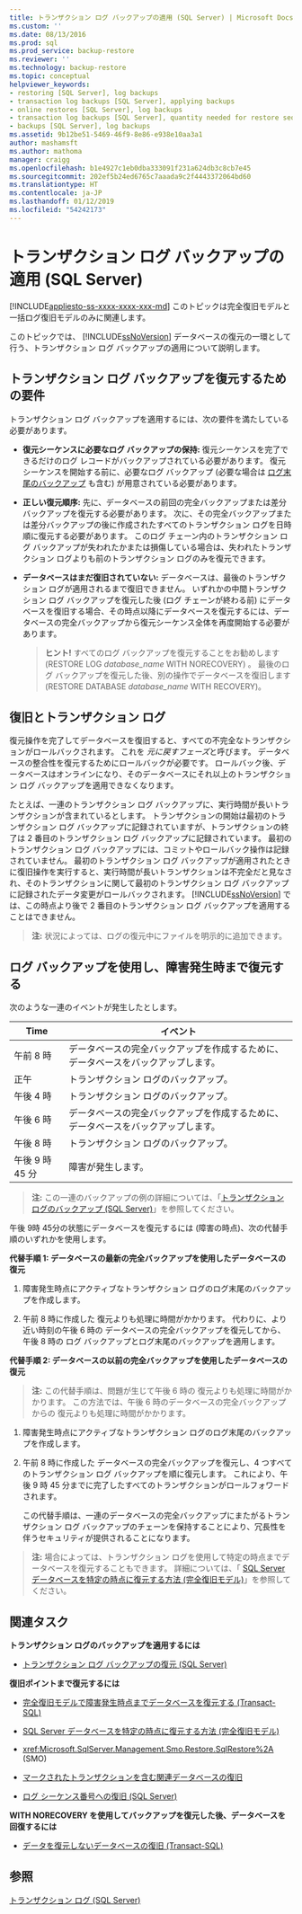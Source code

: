```yaml
---
title: トランザクション ログ バックアップの適用 (SQL Server) | Microsoft Docs
ms.custom: ''
ms.date: 08/13/2016
ms.prod: sql
ms.prod_service: backup-restore
ms.reviewer: ''
ms.technology: backup-restore
ms.topic: conceptual
helpviewer_keywords:
- restoring [SQL Server], log backups
- transaction log backups [SQL Server], applying backups
- online restores [SQL Server], log backups
- transaction log backups [SQL Server], quantity needed for restore sequence
- backups [SQL Server], log backups
ms.assetid: 9b12be51-5469-46f9-8e86-e938e10aa3a1
author: mashamsft
ms.author: mathoma
manager: craigg
ms.openlocfilehash: b1e4927c1eb0dba333091f231a624db3c8cb7e45
ms.sourcegitcommit: 202ef5b24ed6765c7aaada9c2f4443372064bd60
ms.translationtype: HT
ms.contentlocale: ja-JP
ms.lasthandoff: 01/12/2019
ms.locfileid: "54242173"
---
```

# <a name="apply-transaction-log-backups-sql-server"></a>トランザクション ログ バックアップの適用 (SQL Server)
[!INCLUDE[appliesto-ss-xxxx-xxxx-xxx-md](../../includes/appliesto-ss-xxxx-xxxx-xxx-md.md)]
  このトピックは完全復旧モデルと一括ログ復旧モデルのみに関連します。  
  
 このトピックでは、 [!INCLUDE[ssNoVersion](../../includes/ssnoversion-md.md)] データベースの復元の一環として行う、トランザクション ログ バックアップの適用について説明します。  
 
  
##  <a name="Requirements"></a> トランザクション ログ バックアップを復元するための要件  
 トランザクション ログ バックアップを適用するには、次の要件を満たしている必要があります。  
  
-   **復元シーケンスに必要なログ バックアップの保持:** 復元シーケンスを完了できるだけのログ レコードがバックアップされている必要があります。 復元シーケンスを開始する前に、必要なログ バックアップ (必要な場合は [ログ末尾のバックアップ](../../relational-databases/backup-restore/tail-log-backups-sql-server.md) も含む) が用意されている必要があります。  
  
-   **正しい復元順序:** 先に、データベースの前回の完全バックアップまたは差分バックアップを復元する必要があります。 次に、その完全バックアップまたは差分バックアップの後に作成されたすべてのトランザクション ログを日時順に復元する必要があります。 このログ チェーン内のトランザクション ログ バックアップが失われたかまたは損傷している場合は、失われたトランザクション ログよりも前のトランザクション ログのみを復元できます。  
  
-   **データベースはまだ復旧されていない:** データベースは、最後のトランザクション ログが適用されるまで復旧できません。 いずれかの中間トランザクション ログ バックアップを復元した後 (ログ チェーンが終わる前) にデータベースを復旧する場合、その時点以降にデータベースを復元するには、データベースの完全バックアップから復元シーケンス全体を再度開始する必要があります。  
  
    > **ヒント!** すべてのログ バックアップを復元することをお勧めします (RESTORE LOG *database_name* WITH NORECOVERY) 。 最後のログ バックアップを復元した後、別の操作でデータベースを復旧します (RESTORE DATABASE *database_name* WITH RECOVERY)。  
  
##  <a name="RecoveryAndTlogs"></a> 復旧とトランザクション ログ  
 復元操作を完了してデータベースを復旧すると、すべての不完全なトランザクションがロールバックされます。 これを *元に戻すフェーズ*と呼びます。 データベースの整合性を復元するためにロールバックが必要です。 ロールバック後、データベースはオンラインになり、そのデータベースにそれ以上のトランザクション ログ バックアップを適用できなくなります。  
  
 たとえば、一連のトランザクション ログ バックアップに、実行時間が長いトランザクションが含まれているとします。 トランザクションの開始は最初のトランザクション ログ バックアップに記録されていますが、トランザクションの終了は 2 番目のトランザクション ログ バックアップに記録されています。 最初のトランザクション ログ バックアップには、コミットやロールバック操作は記録されていません。 最初のトランザクション ログ バックアップが適用されたときに復旧操作を実行すると、実行時間が長いトランザクションは不完全だと見なされ、そのトランザクションに関して最初のトランザクション ログ バックアップに記録されたデータ変更がロールバックされます。 [!INCLUDE[ssNoVersion](../../includes/ssnoversion-md.md)] では、この時点より後で 2 番目のトランザクション ログ バックアップを適用することはできません。  
  
> **注:** 状況によっては、ログの復元中にファイルを明示的に追加できます。  
  
##  <a name="PITrestore"></a> ログ バックアップを使用し、障害発生時まで復元する  
 次のような一連のイベントが発生したとします。  
  
|Time|イベント|  
|----------|-----------|  
|午前 8 時|データベースの完全バックアップを作成するために、データベースをバックアップします。|  
|正午|トランザクション ログのバックアップ。|  
|午後 4 時|トランザクション ログのバックアップ。|  
|午後 6 時|データベースの完全バックアップを作成するために、データベースをバックアップします。|  
|午後 8 時|トランザクション ログのバックアップ。|  
|午後 9 時 45 分|障害が発生します。|  
  
> **注:** この一連のバックアップの例の詳細については、「[トランザクション ログのバックアップ &#40;SQL Server&#41;](../../relational-databases/backup-restore/transaction-log-backups-sql-server.md)」を参照してください。  
  
 午後 9時 45分の状態にデータベースを復元するには (障害の時点)、次の代替手順のいずれかを使用します。  
  
 **代替手順 1: データベースの最新の完全バックアップを使用したデータベースの復元**  
  
1.  障害発生時点にアクティブなトランザクション ログのログ末尾のバックアップを作成します。  
  
2.  午前 8 時に作成した 復元よりも処理に時間がかかります。 代わりに、より近い時刻の午後 6 時の データベースの完全バックアップを復元してから、午後 8 時の ログ バックアップとログ末尾のバックアップを適用します。  
  
 **代替手順 2: データベースの以前の完全バックアップを使用したデータベースの復元**  
  
> **注:** この代替手順は、問題が生じて午後 6 時の 復元よりも処理に時間がかかります。 この方法では、午後 6 時のデータベースの完全バックアップからの 復元よりも処理に時間がかかります。  
  
1.  障害発生時点にアクティブなトランザクション ログのログ末尾のバックアップを作成します。  
  
2.  午前 8 時に作成した データベースの完全バックアップを復元し、4 つすべてのトランザクション ログ バックアップを順に復元します。 これにより、午後 9 時 45 分までに完了したすべてのトランザクションがロールフォワードされます。  
  
     この代替手順は、一連のデータベースの完全バックアップにまたがるトランザクション ログ バックアップのチェーンを保持することにより、冗長性を伴うセキュリティが提供されることになります。  
  
> **注:** 場合によっては、トランザクション ログを使用して特定の時点までデータベースを復元することもできます。 詳細については、「 [SQL Server データベースを特定の時点に復元する方法 &#40;完全復旧モデル&#41;](../../relational-databases/backup-restore/restore-a-sql-server-database-to-a-point-in-time-full-recovery-model.md)」を参照してください。  
  
##  <a name="RelatedTasks"></a> 関連タスク  
 **トランザクション ログのバックアップを適用するには**  
  
-   [トランザクション ログ バックアップの復元 &#40;SQL Server&#41;](../../relational-databases/backup-restore/restore-a-transaction-log-backup-sql-server.md)  
  
 **復旧ポイントまで復元するには**  
  
-   [完全復旧モデルで障害発生時点までデータベースを復元する &#40;Transact-SQL&#41;](../../relational-databases/backup-restore/restore-database-to-point-of-failure-full-recovery.md)  
  
-   [SQL Server データベースを特定の時点に復元する方法 &#40;完全復旧モデル&#41;](../../relational-databases/backup-restore/restore-a-sql-server-database-to-a-point-in-time-full-recovery-model.md)  
  
-   <xref:Microsoft.SqlServer.Management.Smo.Restore.SqlRestore%2A> (SMO)  
  
-   [マークされたトランザクションを含む関連データベースの復旧](../../relational-databases/backup-restore/recovery-of-related-databases-that-contain-marked-transaction.md)  
  
-   [ログ シーケンス番号への復旧 &#40;SQL Server&#41;](../../relational-databases/backup-restore/recover-to-a-log-sequence-number-sql-server.md)  
  
 **WITH NORECOVERY を使用してバックアップを復元した後、データベースを回復するには**  
  
-   [データを復元しないデータベースの復旧 &#40;Transact-SQL&#41;](../../relational-databases/backup-restore/recover-a-database-without-restoring-data-transact-sql.md)  
  
## <a name="see-also"></a>参照  
 [トランザクション ログ &#40;SQL Server&#41;](../../relational-databases/logs/the-transaction-log-sql-server.md)  
  
  

